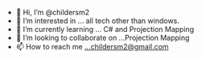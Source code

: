 - 👋 Hi, I’m @childersm2
- 👀 I’m interested in ... all tech other than windows.
- 🌱 I’m currently learning ... C# and Projection Mapping
- 💞️ I’m looking to collaborate on ...Projection Mapping
- 📫 How to reach me ...childersm2@gmail.com

<!---
childersm2/childersm2 is a ✨ special ✨ repository because its `README.md` (this file) appears on your GitHub profile.
You can click the Preview link to take a look at your changes.
--->
